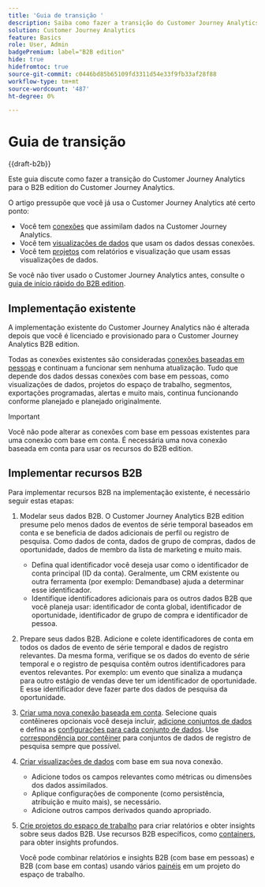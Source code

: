 ```yaml
---
title: 'Guia de transição '
description: Saiba como fazer a transição do Customer Journey Analytics para o Customer Journey Analytics B2B edition
solution: Customer Journey Analytics
feature: Basics
role: User, Admin
badgePremium: label="B2B edition"
hide: true
hidefromtoc: true
source-git-commit: c0446bd85b65109fd3311d54e33f9fb33af28f88
workflow-type: tm+mt
source-wordcount: '487'
ht-degree: 0%

---
```


# Guia de transição

{{draft-b2b}}

Este guia discute como fazer a transição do Customer Journey Analytics para o B2B edition do Customer Journey Analytics.

O artigo pressupõe que você já usa o Customer Journey Analytics até certo ponto:

* Você tem [conexões](/help/connections/overview.md) que assimilam dados na Customer Journey Analytics.
* Você tem [visualizações de dados](/help/data-views/data-views.md) que usam os dados dessas conexões.
* Você tem [projetos](/help/analysis-workspace/home.md) com relatórios e visualização que usam essas visualizações de dados.

Se você não tiver usado o Customer Journey Analytics antes, consulte o [guia de início rápido do B2B edition](cja-b2b-quick-start-guide.md).


## Implementação existente

A implementação existente do Customer Journey Analytics não é alterada depois que você é licenciado e provisionado para o Customer Journey Analytics B2B edition.

Todas as conexões existentes são consideradas [conexões baseadas em pessoas](cja-b2b-concepts-features.md#connections-and-identifiers) e continuam a funcionar sem nenhuma atualização. Tudo que depende dos dados dessas conexões com base em pessoas, como visualizações de dados, projetos do espaço de trabalho, segmentos, exportações programadas, alertas e muito mais, continua funcionando conforme planejado e planejado originalmente.

>[!IMPORTANT]
>
>Você não pode alterar as conexões com base em pessoas existentes para uma conexão com base em conta. É necessária uma nova conexão baseada em conta para usar os recursos do B2B edition.
>


## Implementar recursos B2B

Para implementar recursos B2B na implementação existente, é necessário seguir estas etapas:

1. Modelar seus dados B2B. O Customer Journey Analytics B2B edition presume pelo menos dados de eventos de série temporal baseados em conta e se beneficia de dados adicionais de perfil ou registro de pesquisa. Como dados de conta, dados de grupo de compras, dados de oportunidade, dados de membro da lista de marketing e muito mais.

   * Defina qual identificador você deseja usar como o identificador de conta principal (ID da conta). Geralmente, um CRM existente ou outra ferramenta (por exemplo: Demandbase) ajuda a determinar esse identificador.
   * Identifique identificadores adicionais para os outros dados B2B que você planeja usar: identificador de conta global, identificador de oportunidade, identificador de grupo de compra e identificador de pessoa.

1. Prepare seus dados B2B. Adicione e colete identificadores de conta em todos os dados de evento de série temporal e dados de registro relevantes. Da mesma forma, verifique se os dados do evento de série temporal e o registro de pesquisa contêm outros identificadores para eventos relevantes. Por exemplo: um evento que sinaliza a mudança para outro estágio de vendas deve ter um identificador de oportunidade. E esse identificador deve fazer parte dos dados de pesquisa da oportunidade.

1. [Criar uma nova conexão baseada em conta](/help/connections/create-connection.md#account-based-connection). Selecione quais contêineres opcionais você deseja incluir, [adicione conjuntos de dados](/help/connections/create-connection.md#add-datasets) e defina as [configurações para cada conjunto de dados](/help/connections/create-connection.md#dataset-settings). Use [correspondência por contêiner](cja-b2b-concepts-features.md#match-by-container) para conjuntos de dados de registro de pesquisa sempre que possível.

1. [Criar visualizações de dados](/help/data-views/create-dataview.md) com base em sua nova conexão.

   * Adicione todos os campos relevantes como métricas ou dimensões dos dados assimilados.
   * Aplique configurações de componente (como persistência, atribuição e muito mais), se necessário.
   * Adicione outros campos derivados quando apropriado.

1. [Crie projetos do espaço de trabalho](/help/analysis-workspace/build-workspace-project/create-projects.md) para criar relatórios e obter insights sobre seus dados B2B. Use recursos B2B específicos, como [containers](cja-b2b-concepts-features.md#containers), para obter insights profundos.

   Você pode combinar relatórios e insights B2B (com base em pessoas) e B2B (com base em contas) usando vários [painéis](/help/analysis-workspace/c-panels/panels.md) em um projeto do espaço de trabalho.
